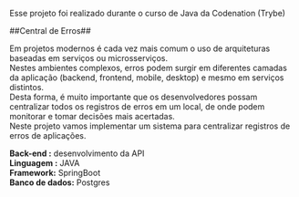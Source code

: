 Esse projeto foi realizado durante o curso de Java da Codenation (Trybe) 

##Central de Erros##

Em projetos modernos é cada vez mais comum o uso de arquiteturas baseadas em serviços ou microsserviços. <br/>
Nestes ambientes complexos, erros podem surgir em diferentes camadas da aplicação (backend, frontend, mobile, desktop) 
e mesmo em serviços distintos. <br/>
Desta forma, é muito importante que os desenvolvedores possam centralizar todos os registros de erros em um local,
de onde podem monitorar e tomar decisões mais acertadas. <br/>
Neste projeto vamos implementar um sistema para centralizar registros de erros de aplicações.

<strong>Back-end :</strong> desenvolvimento da API<br/>
<strong>Linguagem :</strong> JAVA<br/>
<strong>Framework:</strong> SpringBoot<br/>
<strong>Banco de dados:</strong> Postgres
